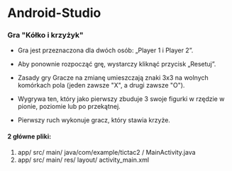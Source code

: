 # Android-Studio
### Gra "Kółko i krzyżyk"

- Gra jest przeznaczona dla dwóch osób: „Player 1 i Player 2”.
- Aby ponownie rozpocząć grę, wystarczy kliknąć przycisk „Resetuj”.


- Zasady gry Gracze na zmianę umieszczają znaki 3x3 na wolnych komórkach pola (jeden zawsze "X", a drugi zawsze "O"). 
- Wygrywa ten, który jako pierwszy zbuduje 3 swoje figurki w rzędzie w pionie, poziomie lub po przekątnej. 
- Pierwszy ruch wykonuje gracz, który stawia krzyże.


#### 2 główne pliki:
1) app/ src/ main/ java/com/example/tictac2 / MainActivity.java
2) app/ src/ main/ res/ layout/ activity_main.xml
